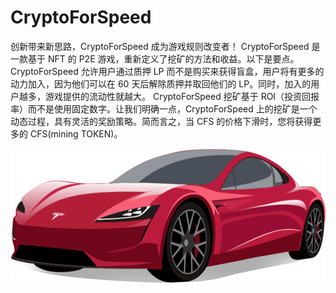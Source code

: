 # CryptoForSpeed

创新带来新思路，CryptoForSpeed 成为游戏规则改变者！
CryptoForSpeed 是一款基于 NFT 的 P2E 游戏，重新定义了挖矿的方法和收益。以下是要点。
CryptoForSpeed 允许用户通过质押 LP 而不是购买来获得盲盒，用户将有更多的动力加入，因为他们可以在 60 天后解除质押并取回他们的 LP。同时，加入的用户越多，游戏提供的流动性就越大。
CryptoForSpeed 挖矿基于 ROI（投资回报率）而不是使用固定数字。让我们明确一点，CryptoForSpeed 上的挖矿是一个动态过程，具有灵活的奖励策略。简而言之，当 CFS 的价格下滑时，您将获得更多的 CFS(mining TOKEN)。

![main_car_tsl.86a365b1](main_car_tsl.86a365b1.png)

